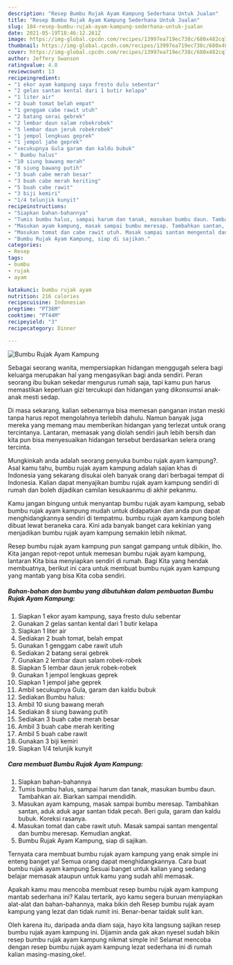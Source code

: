 ```yaml
---
description: "Resep Bumbu Rujak Ayam Kampung Sederhana Untuk Jualan"
title: "Resep Bumbu Rujak Ayam Kampung Sederhana Untuk Jualan"
slug: 184-resep-bumbu-rujak-ayam-kampung-sederhana-untuk-jualan
date: 2021-05-19T18:46:12.261Z
image: https://img-global.cpcdn.com/recipes/13997ea719ec738c/680x482cq70/bumbu-rujak-ayam-kampung-foto-resep-utama.jpg
thumbnail: https://img-global.cpcdn.com/recipes/13997ea719ec738c/680x482cq70/bumbu-rujak-ayam-kampung-foto-resep-utama.jpg
cover: https://img-global.cpcdn.com/recipes/13997ea719ec738c/680x482cq70/bumbu-rujak-ayam-kampung-foto-resep-utama.jpg
author: Jeffery Swanson
ratingvalue: 4.8
reviewcount: 13
recipeingredient:
- "1 ekor ayam kampung saya fresto dulu sebentar"
- "2 gelas santan kental dari 1 butir kelapa"
- "1 liter air"
- "2 buah tomat belah empat"
- "1 genggam cabe rawit utuh"
- "2 batang serai gebrek"
- "2 lembar daun salam robekrobek"
- "5 lembar daun jeruk robekrobek"
- "1 jempol lengkuas geprek"
- "1 jempol jahe geprek"
- "secukupnya Gula garam dan kaldu bubuk"
- " Bumbu halus"
- "10 siung bawang merah"
- "8 siung bawang putih"
- "3 buah cabe merah besar"
- "3 buah cabe merah keriting"
- "5 buah cabe rawit"
- "3 biji kemiri"
- "1/4 telunjik kunyit"
recipeinstructions:
- "Siapkan bahan-bahannya"
- "Tumis bumbu halus, sampai harum dan tanak, masukan bumbu daun. Tambahkan air. Biarkan sampai mendidih."
- "Masukan ayam kampung, masak sampai bumbu meresap. Tambahkan santan, aduk aduk agar santan tidak pecah. Beri gula, garam dan kaldu bubuk. Koreksi rasanya."
- "Masukan tomat dan cabe rawit utuh. Masak sampai santan mengental dan bumbu meresap. Kemudian angkat."
- "Bumbu Rujak Ayam Kampung, siap di sajikan."
categories:
- Resep
tags:
- bumbu
- rujak
- ayam

katakunci: bumbu rujak ayam 
nutrition: 216 calories
recipecuisine: Indonesian
preptime: "PT36M"
cooktime: "PT44M"
recipeyield: "3"
recipecategory: Dinner

---
```



![Bumbu Rujak Ayam Kampung](https://img-global.cpcdn.com/recipes/13997ea719ec738c/680x482cq70/bumbu-rujak-ayam-kampung-foto-resep-utama.jpg)

Sebagai seorang wanita, mempersiapkan hidangan menggugah selera bagi keluarga merupakan hal yang mengasyikan bagi anda sendiri. Peran seorang ibu bukan sekedar mengurus rumah saja, tapi kamu pun harus memastikan keperluan gizi tercukupi dan hidangan yang dikonsumsi anak-anak mesti sedap.

Di masa  sekarang, kalian sebenarnya bisa memesan panganan instan meski tanpa harus repot mengolahnya terlebih dahulu. Namun banyak juga mereka yang memang mau memberikan hidangan yang terlezat untuk orang tercintanya. Lantaran, memasak yang diolah sendiri jauh lebih bersih dan kita pun bisa menyesuaikan hidangan tersebut berdasarkan selera orang tercinta. 



Mungkinkah anda adalah seorang penyuka bumbu rujak ayam kampung?. Asal kamu tahu, bumbu rujak ayam kampung adalah sajian khas di Indonesia yang sekarang disukai oleh banyak orang dari berbagai tempat di Indonesia. Kalian dapat menyajikan bumbu rujak ayam kampung sendiri di rumah dan boleh dijadikan camilan kesukaanmu di akhir pekanmu.

Kamu jangan bingung untuk menyantap bumbu rujak ayam kampung, sebab bumbu rujak ayam kampung mudah untuk didapatkan dan anda pun dapat menghidangkannya sendiri di tempatmu. bumbu rujak ayam kampung boleh dibuat lewat beraneka cara. Kini ada banyak banget cara kekinian yang menjadikan bumbu rujak ayam kampung semakin lebih nikmat.

Resep bumbu rujak ayam kampung pun sangat gampang untuk dibikin, lho. Kita jangan repot-repot untuk memesan bumbu rujak ayam kampung, lantaran Kita bisa menyiapkan sendiri di rumah. Bagi Kita yang hendak membuatnya, berikut ini cara untuk membuat bumbu rujak ayam kampung yang mantab yang bisa Kita coba sendiri.

<!--inarticleads1-->

##### Bahan-bahan dan bumbu yang dibutuhkan dalam pembuatan Bumbu Rujak Ayam Kampung:

1. Siapkan 1 ekor ayam kampung, saya fresto dulu sebentar
1. Gunakan 2 gelas santan kental dari 1 butir kelapa
1. Siapkan 1 liter air
1. Sediakan 2 buah tomat, belah empat
1. Gunakan 1 genggam cabe rawit utuh
1. Sediakan 2 batang serai gebrek
1. Gunakan 2 lembar daun salam robek-robek
1. Siapkan 5 lembar daun jeruk robek-robek
1. Gunakan 1 jempol lengkuas geprek
1. Siapkan 1 jempol jahe geprek
1. Ambil secukupnya Gula, garam dan kaldu bubuk
1. Sediakan  Bumbu halus:
1. Ambil 10 siung bawang merah
1. Sediakan 8 siung bawang putih
1. Sediakan 3 buah cabe merah besar
1. Ambil 3 buah cabe merah keriting
1. Ambil 5 buah cabe rawit
1. Gunakan 3 biji kemiri
1. Siapkan 1/4 telunjik kunyit




<!--inarticleads2-->

##### Cara membuat Bumbu Rujak Ayam Kampung:

1. Siapkan bahan-bahannya
1. Tumis bumbu halus, sampai harum dan tanak, masukan bumbu daun. Tambahkan air. Biarkan sampai mendidih.
1. Masukan ayam kampung, masak sampai bumbu meresap. Tambahkan santan, aduk aduk agar santan tidak pecah. Beri gula, garam dan kaldu bubuk. Koreksi rasanya.
1. Masukan tomat dan cabe rawit utuh. Masak sampai santan mengental dan bumbu meresap. Kemudian angkat.
1. Bumbu Rujak Ayam Kampung, siap di sajikan.




Ternyata cara membuat bumbu rujak ayam kampung yang enak simple ini enteng banget ya! Semua orang dapat menghidangkannya. Cara buat bumbu rujak ayam kampung Sesuai banget untuk kalian yang sedang belajar memasak ataupun untuk kamu yang sudah ahli memasak.

Apakah kamu mau mencoba membuat resep bumbu rujak ayam kampung mantab sederhana ini? Kalau tertarik, ayo kamu segera buruan menyiapkan alat-alat dan bahan-bahannya, maka bikin deh Resep bumbu rujak ayam kampung yang lezat dan tidak rumit ini. Benar-benar taidak sulit kan. 

Oleh karena itu, daripada anda diam saja, hayo kita langsung sajikan resep bumbu rujak ayam kampung ini. Dijamin anda gak akan nyesel sudah bikin resep bumbu rujak ayam kampung nikmat simple ini! Selamat mencoba dengan resep bumbu rujak ayam kampung lezat sederhana ini di rumah kalian masing-masing,oke!.

